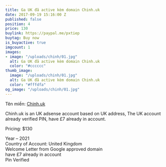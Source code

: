 ```yaml
---
title: Ga UK đã active kèm domain Chinh.uk
date: 2017-09-19 15:16:00 Z
published: false
position: 4
price: 130
buylink: https://paypal.me/pxtiep
buytag: Buy now
is_buyactive: true
imgcount: 1
images:
- image: "/uploads/chinh/01.jpg"
  alt: Ga UK đã active kèm domain Chinh.uk
  color: "#cccccc"
thumb_image:
  image: "/uploads/chinh/01.jpg"
  alt: Ga UK đã active kèm domain Chinh.uk
  color: "#fffdfa"
og_image: "/uploads/chinh/01.jpg"
---
```


Tên miền: [Chinh.uk](https://chinh.uk)

Chinh.uk is an UK adsense account based on UK address, The UK account already verified PIN, have £7 already in account.

Pricing: $130

Year – 2021 <br>
Country of Account: United Kingdom <br>
Welcome Letter from Google approved domain<br> 
have £7 already in account<br> 
Pin Verified